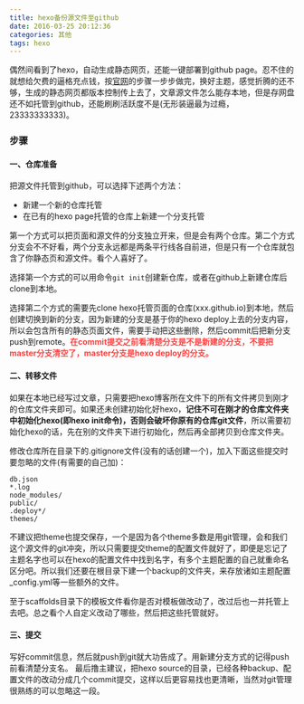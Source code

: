 ```yaml
---
title: hexo备份源文件至github
date: 2016-03-25 20:12:36
categories: 其他
tags: hexo
---
```

偶然间看到了hexo，自动生成静态网页，还能一键部署到github page。忍不住的就想给欠费的逼格充点钱，按[官网](https://hexo.io/)的步骤一步步做完，换好主题，感觉折腾的还不够，生成的静态网页都版本控制传上去了，文章源文件怎么能存本地，但是存网盘还不如托管到github，还能刷刷活跃度不是(无形装逼最为过瘾，23333333333)。

<!--more-->

### 步骤

#### 一、仓库准备
把源文件托管到github，可以选择下述两个方法：

* 新建一个新的仓库托管
* 在已有的hexo page托管的仓库上新建一个分支托管

第一个方式可以把页面和源文件的分支独立开来，但是会有两个仓库。第二个方式分支会不不好看，两个分支永远都是两条平行线各自前进，但是只有一个仓库就包含了你静态页和源文件。看个人喜好了。

选择第一个方式的可以用命令`git init`创建新仓库，或者在github上新建仓库后clone到本地。

选择第二个方式的需要先clone hexo托管页面的仓库(xxx.github.io)到本地，然后创建切换到新的分支，因为新建的分支是基于你的hexo deploy上去的分支内容，所以会包含所有的静态页面文件，需要手动把这些删除，然后commit后把新分支push到remote。**<font color=#FF3F3F>在commit提交之前看清楚分支是不是新建的分支，不要把master分支清空了，master分支是hexo deploy的分支。</font>**

#### 二、转移文件
如果在本地已经写过文章，只需要把hexo博客所在文件下的所有文件拷贝到刚才的仓库文件夹即可。如果还未创建初始化好hexo，**记住不可在刚才的仓库文件夹中初始化hexo(即hexo init命令)，否则会破坏你原有的仓库git文件**，所以需要初始化hexo的话，先在别的文件夹下进行初始化，然后再全部拷贝到仓库文件夹。

修改仓库所在目录下的.gitignore文件(没有的话创建一个)，加入下面这些提交时要忽略的文件(有需要的自己加)：

```
db.json
*.log
node_modules/
public/
.deploy*/
themes/
```
不建议把theme也提交保存，一个是因为各个theme多数是用git管理，会和我们这个源文件的git冲突，所以只需要提交theme的配置文件就好了，即便是忘记了主题名字也可以在hexo的配置文件中找到名字，有多个主题配置的自己就重命名区分吧。所以我们还要在根目录下建一个backup的文件夹，来存放诸如主题配置_config.yml等一些额外的文件。

至于scaffolds目录下的模板文件看你是否对模板做改动了，改过后也一并托管上去吧。总之看个人自定义改动了哪些，然后把这些托管就好。

#### 三、提交
写好commit信息，然后就push到git就大功告成了。用新建分支方式的记得push前看清楚分支名。
最后撸主建议，把hexo source的目录，已经各种backup、配置文件的改动分成几个commit提交，这样以后更容易找也更清晰，当然对git管理很熟练的可以忽略这一段。

